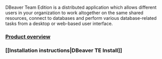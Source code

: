 DBeaver Team Edition is a distributed application which allows different users in your organization to work altogether on the same shared resources, connect to databases and perform various database-related tasks from a desktop or web-based user interface.  

### [Product overview](https://dbeaver.com/dbeaver-team-edition)

### [[Installation instructions|DBeaver TE Install]]
